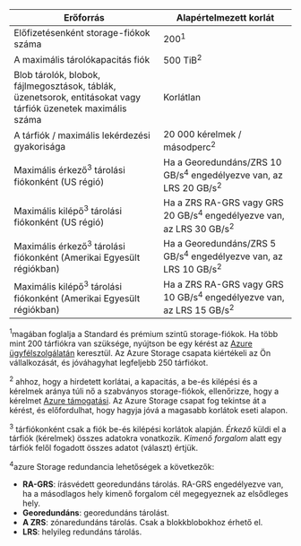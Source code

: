 | Erőforrás | Alapértelmezett korlát |
| --- | --- |
| Előfizetésenként storage-fiókok száma | 200<sup>1</sup> |
| A maximális tárolókapacitás fiók | 500 TiB<sup>2</sup> |
| Blob tárolók, blobok, fájlmegosztások, táblák, üzenetsorok, entitásokat vagy tárfiók üzenetek maximális száma | Korlátlan |
| A tárfiók / maximális lekérdezési gyakorisága | 20 000 kérelmek / másodperc<sup>2</sup> |
| Maximális érkező<sup>3</sup> tárolási fiókonként (US régió) | Ha a Georedundáns/ZRS 10 GB/s<sup>4</sup> engedélyezve van, az LRS 20 GB/s<sup>2</sup> |
| Maximális kilépő<sup>3</sup> tárolási fiókonként (US régió) | Ha a ZRS RA-GRS vagy GRS 20 GB/s<sup>4</sup> engedélyezve van, az LRS 30 GB/s<sup>2</sup> |
| Maximális érkező<sup>3</sup> tárolási fiókonként (Amerikai Egyesült régiókban) | Ha a Georedundáns/ZRS 5 GB/s<sup>4</sup> engedélyezve van, az LRS 10 GB/s<sup>2</sup> |
| Maximális kilépő<sup>3</sup> tárolási fiókonként (Amerikai Egyesült régiókban) | Ha a ZRS RA-GRS vagy GRS 10 GB/s<sup>4</sup> engedélyezve van, az LRS 15 GB/s<sup>2</sup> |

<sup>1</sup>magában foglalja a Standard és prémium szintű storage-fiókok. Ha több mint 200 tárfiókra van szüksége, nyújtson be egy kérést az [Azure ügyfélszolgálatán](https://azure.microsoft.com/support/faq/) keresztül. Az Azure Storage csapata kiértékeli az Ön vállalkozását, és jóváhagyhat legfeljebb 250 tárfiókot. 

<sup>2</sup> ahhoz, hogy a hirdetett korlátai, a kapacitás, a be-és kilépési és a kérelmek aránya túli nő a szabványos storage-fiókok, ellenőrizze, hogy a kérelmet [Azure támogatási](https://azure.microsoft.com/support/faq/). Az Azure Storage csapat fog tekintse át a kérést, és előfordulhat, hogy hagyja jóvá a magasabb korlátok eseti alapon.

<sup>3</sup> tárfiókonként csak a fiók be-és kilépési korlátok alapján. *Érkező* küldi el a tárfiók (kérelmek) összes adatokra vonatkozik. *Kimenő forgalom* alatt egy tárfiók felől fogadott összes adatot (választ) értjük.  

<sup>4</sup>azure Storage redundancia lehetőségek a következők:
* **RA-GRS**: írásvédett georedundáns tárolás. RA-GRS engedélyezve van, ha a másodlagos hely kimenő forgalom cél megegyeznek az elsődleges hely.
* **Georedundáns**: georedundáns tárolást. 
* **A ZRS**: zónaredundáns tárolás. Csak a blokkblobokhoz érhető el. 
* **LRS**: helyileg redundáns tárolás. 